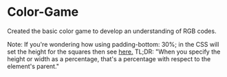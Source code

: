 # Color-Game

Created the basic color game to develop an understanding of RGB codes.



Note: If you're wondering how using padding-bottom: 30%; in the CSS will set the height for the squares then see <a href= "https://stackoverflow.com/questions/5657964/css-why-doesn-t-percentage-height-work/5658062#5658062">here.</a>
TL;DR: "When you specify the height or width as a percentage, that's a percentage with respect to the element's parent."
